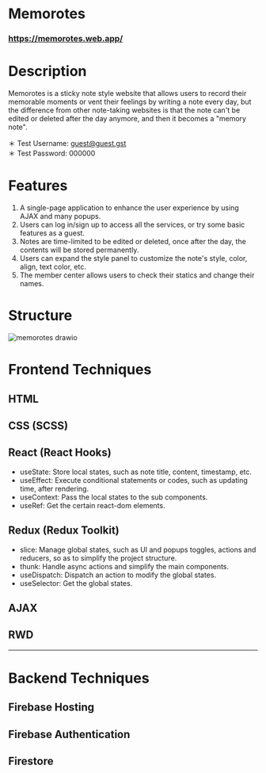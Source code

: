 # Memorotes
### https://memorotes.web.app/

# Description
Memorotes is a sticky note style website that allows users to record their memorable moments or vent their feelings by writing a note every day, but the difference from other note-taking websites is that the note can't be edited or deleted after the day anymore, and then it becomes a "memory note".

＊ Test Username: guest@guest.gst
<br/>
＊ Test Password: 000000

# Features
1. A single-page application to enhance the user experience by using AJAX and many popups.
2. Users can log in/sign up to access all the services, or try some basic features as a guest.
3. Notes are time-limited to be edited or deleted, once after the day, the contents will be stored permanently.
4. Users can expand the style panel to customize the note's style, color, align, text color, etc.
5. The member center allows users to check their statics and change their names.

# Structure
![memorotes drawio](https://user-images.githubusercontent.com/19690558/177708468-7e6ee8be-499d-4874-a753-0eef3128e808.png)

# Frontend Techniques
## HTML

## CSS (SCSS)

## React (React Hooks)
* useState: Store local states, such as note title, content, timestamp, etc.
* useEffect: Execute conditional statements or codes, such as updating time, after rendering.
* useContext: Pass the local states to the sub components.
* useRef: Get the certain react-dom elements.

## Redux (Redux Toolkit)
* slice: Manage global states, such as UI and popups toggles, actions and reducers, so as to simplify the project structure.
* thunk: Handle async actions and simplify the main components.
* useDispatch: Dispatch an action to modify the global states.
* useSelector: Get the global states.

## AJAX

## RWD
***
# Backend Techniques
## Firebase Hosting

## Firebase Authentication

## Firestore
